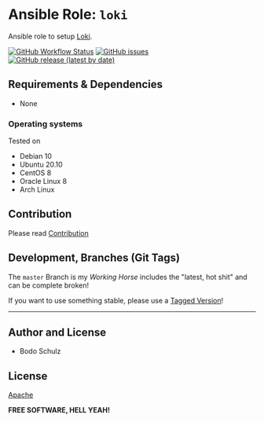 
# Ansible Role:  `loki`

Ansible role to setup [Loki](https://github.com/grafana/loki).


[![GitHub Workflow Status](https://img.shields.io/github/workflow/status/bodsch/ansible-loki/CI)][ci]
[![GitHub issues](https://img.shields.io/github/issues/bodsch/ansible-loki)][issues]
[![GitHub release (latest by date)](https://img.shields.io/github/v/release/bodsch/ansible-loki)][releases]

[ci]: https://github.com/bodsch/ansible-loki/actions
[issues]: https://github.com/bodsch/ansible-loki/issues?q=is%3Aopen+is%3Aissue
[releases]: https://github.com/bodsch/ansible-loki/releases


## Requirements & Dependencies

- None

### Operating systems

Tested on

* Debian 10
* Ubuntu 20.10
* CentOS 8
* Oracle Linux 8
* Arch Linux

## Contribution

Please read [Contribution](CONTRIBUTING.md)

## Development,  Branches (Git Tags)

The `master` Branch is my *Working Horse* includes the "latest, hot shit" and can be complete broken!

If you want to use something stable, please use a [Tagged Version](https://gitlab.com/bodsch/ansible-icinga2/-/tags)!

---

## Author and License

- Bodo Schulz

## License

[Apache](LICENSE)

**FREE SOFTWARE, HELL YEAH!**
